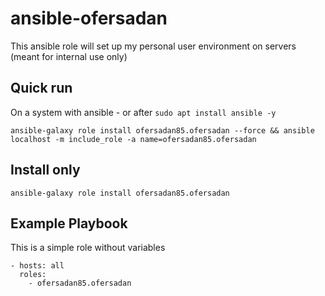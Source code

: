 # ansible-ofersadan

This ansible role will set up my personal user environment on servers (meant for internal use only)

## Quick run

On a system with ansible - or after `sudo apt install ansible -y`

    ansible-galaxy role install ofersadan85.ofersadan --force && ansible localhost -m include_role -a name=ofersadan85.ofersadan

## Install only

    ansible-galaxy role install ofersadan85.ofersadan

## Example Playbook

This is a simple role without variables

    - hosts: all
      roles:
        - ofersadan85.ofersadan
